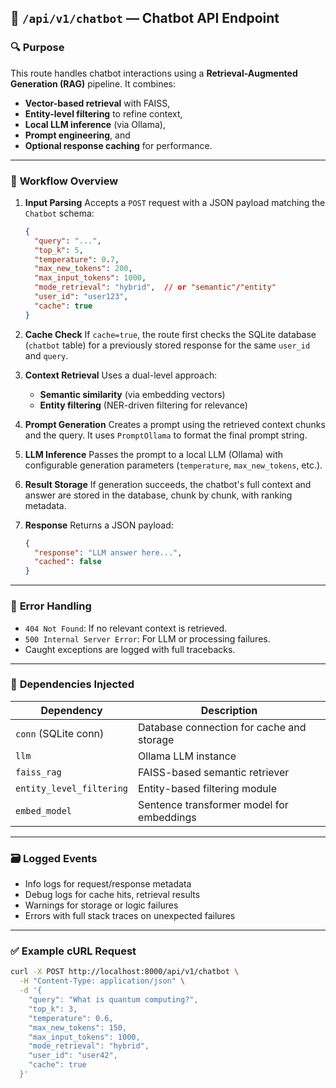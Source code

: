 ## 📡 `/api/v1/chatbot` — Chatbot API Endpoint

### 🔍 **Purpose**

This route handles chatbot interactions using a **Retrieval-Augmented Generation (RAG)** pipeline. It combines:

* **Vector-based retrieval** with FAISS,
* **Entity-level filtering** to refine context,
* **Local LLM inference** (via Ollama),
* **Prompt engineering**, and
* **Optional response caching** for performance.

---

### 🧠 **Workflow Overview**

1. **Input Parsing**
   Accepts a `POST` request with a JSON payload matching the `Chatbot` schema:

   ```json
   {
     "query": "...",
     "top_k": 5,
     "temperature": 0.7,
     "max_new_tokens": 200,
     "max_input_tokens": 1000,
     "mode_retrieval": "hybrid",  // or "semantic"/"entity"
     "user_id": "user123",
     "cache": true
   }
   ```

2. **Cache Check**
   If `cache=true`, the route first checks the SQLite database (`chatbot` table) for a previously stored response for the same `user_id` and `query`.

3. **Context Retrieval**
   Uses a dual-level approach:

   * **Semantic similarity** (via embedding vectors)
   * **Entity filtering** (NER-driven filtering for relevance)

4. **Prompt Generation**
   Creates a prompt using the retrieved context chunks and the query. It uses `PromptOllama` to format the final prompt string.

5. **LLM Inference**
   Passes the prompt to a local LLM (Ollama) with configurable generation parameters (`temperature`, `max_new_tokens`, etc.).

6. **Result Storage**
   If generation succeeds, the chatbot's full context and answer are stored in the database, chunk by chunk, with ranking metadata.

7. **Response**
   Returns a JSON payload:

   ```json
   {
     "response": "LLM answer here...",
     "cached": false
   }
   ```

---

### 🔐 **Error Handling**

* `404 Not Found`: If no relevant context is retrieved.
* `500 Internal Server Error`: For LLM or processing failures.
* Caught exceptions are logged with full tracebacks.

---

### 🧩 **Dependencies Injected**

| Dependency               | Description                               |
| ------------------------ | ----------------------------------------- |
| `conn` (SQLite conn)     | Database connection for cache and storage |
| `llm`                    | Ollama LLM instance                       |
| `faiss_rag`              | FAISS-based semantic retriever            |
| `entity_level_filtering` | Entity-based filtering module             |
| `embed_model`            | Sentence transformer model for embeddings |

---

### 🗃️ **Logged Events**

* Info logs for request/response metadata
* Debug logs for cache hits, retrieval results
* Warnings for storage or logic failures
* Errors with full stack traces on unexpected failures

---

### ✅ **Example cURL Request**

```bash
curl -X POST http://localhost:8000/api/v1/chatbot \
  -H "Content-Type: application/json" \
  -d '{
    "query": "What is quantum computing?",
    "top_k": 3,
    "temperature": 0.6,
    "max_new_tokens": 150,
    "max_input_tokens": 1000,
    "mode_retrieval": "hybrid",
    "user_id": "user42",
    "cache": true
  }'
```